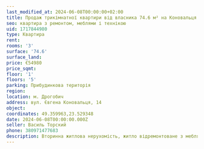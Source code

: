 ```yaml
---
last_modified_at: 2024-06-08T00:00:00+02:00
title: Продаж трикімнатної квартири від власника 74.6 м² на Коновальця
seo: квартира з ремонтом, меблями і технікою
uid: 1717844980
type: Квартира
rent:
rooms: '3'
surface: '74.6'
surface_land:
price: €54980
price_sqmt:
floor: '1'
floors: '5'
parking: Прибудинкова територія
region:
location: м. Дрогобич
address: вул. Євгена Коновальця, 14
object:
coordinates: 49.359963,23.529348
date: 2024-06-08T00:00:00.000Z
seller: Василь Торский
phone: 380971477683
description: Вторинна житлова нерухомість, житло відремонтоване з меблями і технікою, придатне і готове для проживання
---
```

